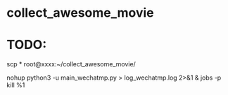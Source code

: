 # collect_awesome_movie
# TODO:

scp * root@xxxx:~/collect_awesome_movie/

nohup python3 -u main_wechatmp.py > log_wechatmp.log 2>&1 &
jobs -p
kill %1
